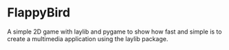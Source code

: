 # FlappyBird
A simple 2D game with laylib and  pygame to show how fast and simple is to create a multimedia application using the laylib package.
